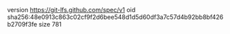version https://git-lfs.github.com/spec/v1
oid sha256:48e0913c863c02cf9f2d6bee548d1d5d60df3a7c57d4b92bb8bf426b2709f3fe
size 781
